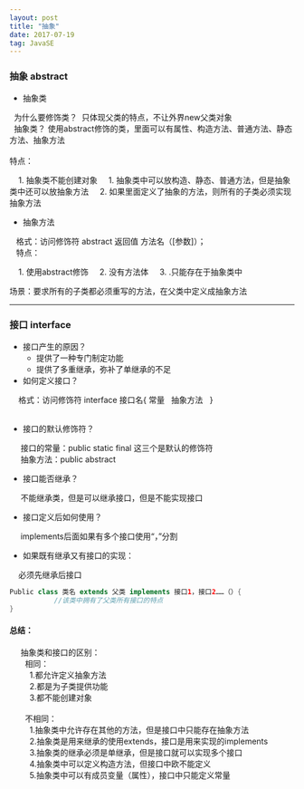 ```yaml
---
layout: post
title: "抽象"
date: 2017-07-19 
tag: JavaSE
---
```


### 抽象 abstract

- 抽象类

  为什么要修饰类？  只体现父类的特点，不让外界new父类对象<br>
  抽象类？ 使用abstract修饰的类，里面可以有属性、构造方法、普通方法、静态方法、抽象方法<br>
   <br>
 特点：<br>

    	1. 抽象类不能创建对象
             1. 抽象类中可以放构造、静态、普通方法，但是抽象类中还可以放抽象方法
             2. 如果里面定义了抽象的方法，则所有的子类必须实现抽象方法

- 抽象方法<br>

   格式：访问修饰符 abstract 返回值 方法名（[参数]）；<br>
   特点：<br>

    1. 使用abstract修饰
    2. 没有方法体
    3. .只能存在于抽象类中<br>

 场景：要求所有的子类都必须重写的方法，在父类中定义成抽象方法  <br>

---



### 接口 interface

- 接口产生的原因？
  - 提供了一种专门制定功能
  - 提供了多重继承，弥补了单继承的不足<br>
- 如何定义接口？

    格式：访问修饰符 interface 接口名{ 常量   抽象方法   }<br>
<br>

- 接口的默认修饰符？<br>

     接口的常量：public static final 这三个是默认的修饰符<br>
     抽象方法：public abstract<br>

- 接口能否继承？<br>

     不能继承类，但是可以继承接口，但是不能实现接口<br>

- 接口定义后如何使用？<br>

     implements后面如果有多个接口使用“，”分割<br>

- 如果既有继承又有接口的实现：<br>

    必须先继承后接口<br>

```java
Public class 类名 extends 父类 implements 接口1，接口2……（）{
           //该类中拥有了父类所有接口的特点
}
```
#### 总结：

     抽象类和接口的区别：<br>
       相同：<br>
         1.都允许定义抽象方法<br>
         2.都是为子类提供功能<br>
         3.都不能创建对象<br>
<br>
       不相同：<br>
         1.抽象类中允许存在其他的方法，但是接口中只能存在抽象方法<br>
         2.抽象类是用来继承的使用extends，接口是用来实现的implements<br>
         3.抽象类的继承必须是单继承，但是接口就可以实现多个接口<br>
         4.抽象类中可以定义构造方法，但接口中欧不能定义<br>
         5.抽象类中可以有成员变量（属性），接口中只能定义常量<br>
<br>
